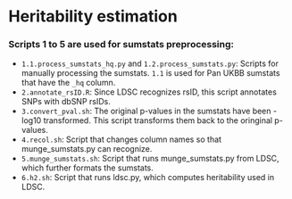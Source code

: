 # Heritability estimation

### Scripts 1 to 5 are used for sumstats preprocessing:

- `1.1.process_sumstats_hq.py` and `1.2.process_sumstats.py`: Scripts for manually processing the sumstats. `1.1` is used for Pan UKBB sumstats that have the `_hq` column.
- `2.annotate_rsID.R`: Since LDSC recognizes rsID, this script annotates SNPs with dbSNP rsIDs.
- `3.convert_pval.sh`: The original p-values in the sumstats have been -log10 transformed. This script transforms them back to the oringinal p-values.
- `4.recol.sh`: Script that changes column names so that munge_sumstats.py can recognize.
- `5.munge_sumstats.sh`: Script that runs munge_sumstats.py from LDSC, which further formats the sumstats.
- `6.h2.sh`: Script that runs ldsc.py, which computes heritability used in LDSC.
